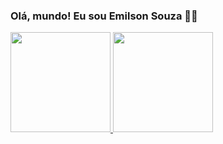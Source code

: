 ### Olá, mundo! Eu sou Emilson Souza 👨‍💻

 <div>
  <a href="https://github.com/emilsonsd">
  <img height="160em" src="https://github-readme-stats.vercel.app/api?username=emilsonsd&show_icons=true&theme=dracula&include_all_commits=true&count_private=true"/>
  <img height="160em" src="https://github-readme-stats.vercel.app/api/top-langs/?username=emilsonsd&layout=compact&langs_count=7&theme=dracula"/>
</div>
